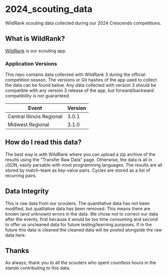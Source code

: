 # 2024_scouting_data

WildRank scouting data collected during our 2024 Crescendo competitions.

## What is WildRank?

[WildRank](https://github.com/wildstang/wildrank) is our scouting app. 

### Application Versions

This repo contains data collected with WildRank 3 during the official competition season. The versions or Git hashes of the app used to collect the data can be found below. Any data collected with version 3 should be compatible with any version 3 release of the app, but forward/backward compatibility is not guaranteed.

| Event                         | Version |
| ----------------------------- | ------- |
| Central Illinois Regional     | 3.0.1   |
| Midwest Regional              | 3.1.0   |

## How do I read this data?

The best way is with WildRank where you can upload a zip archive of the results using the "Transfer Raw Data" page. Otherwise, the data is all in JSON, easily parsable with most programming languages. The results are all stored by match-team as key-value pairs. Cycles are stored as a list of recurring pairs.

## Data Integrity

This is raw data from our scouters. The quantitative data has not been modified, but qualitative data has been removed. This means there are known (and unknown) errors in the data. We chose not to correct our data after the events, first because it would be too time consuming and second to offer us uncleaned data for future testing/learning purposes. If in the future this data is cleaned the cleaned data will be posted alongside the raw data here.

## Thanks

As always, thank you to all the scouters who spent countless hours in the stands contributing to this data.
